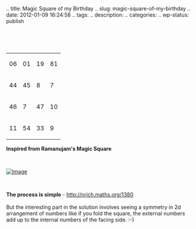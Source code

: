 .. title: Magic Square of my Birthday
.. slug: magic-square-of-my-birthday
.. date: 2012-01-09 16:24:58
.. tags: 
.. description: 
.. categories: 
.. wp-status: publish

<html><body><p> </p><p> </p><div dir="ltr"><table width="539"><col width="*"><col width="*"><col width="*"><col width="*"><tbody><tr><td><p dir="ltr">06</p></td><td><p dir="ltr">01</p></td><td><p dir="ltr">19</p></td><td><p dir="ltr">81</p></td></tr><tr><td><p dir="ltr">44</p></td><td><p dir="ltr">45</p></td><td><p dir="ltr">8</p></td><td><p dir="ltr">7</p></td></tr><tr><td><p dir="ltr">46</p></td><td><p dir="ltr">7</p></td><td><p dir="ltr">47</p></td><td><p dir="ltr">10</p></td></tr><tr><td><p dir="ltr">11</p></td><td><p dir="ltr">54</p></td><td><p dir="ltr">33</p></td><td><p dir="ltr">9</p></td></tr></tbody></table></div><p><strong>Inspired from Ramanujam's Magic Square</strong></p><p> </p><p><a href="http://xtoinf.files.wordpress.com/2012/01/ramanujam_magic_squ_874306g.jpg"><img class="size-full wp-image" src="http://xtoinf.files.wordpress.com/2012/01/ramanujam_magic_squ_874306g.jpg?w=521" alt="Image"></a></p><p> </p><p><strong>The process is simple</strong> - <a href="http://nrich.maths.org/1380"> http://nrich.maths.org/1380</a><br><br>But the interesting part in the solution involves seeing a symmetry in 2d arrangement of numbers like if you fold the square, the external numbers add up to the internal numbers of the facing side. :-)</p></body></html>